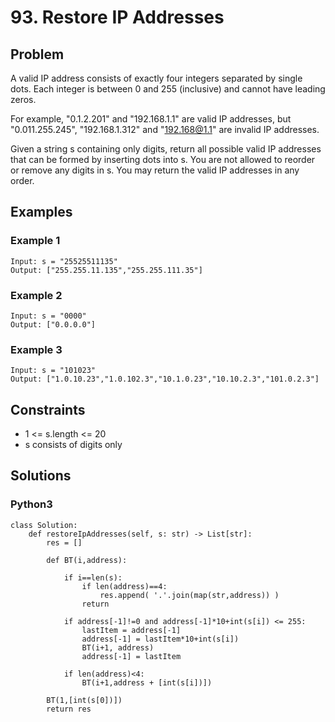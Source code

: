# 93. Restore IP Addresses

## Problem

A valid IP address consists of exactly four integers separated by single dots. Each integer is between 0 and 255 (inclusive) and cannot have leading zeros.

For example, "0.1.2.201" and "192.168.1.1" are valid IP addresses, but "0.011.255.245", "192.168.1.312" and "192.168@1.1" are invalid IP addresses.

Given a string s containing only digits, return all possible valid IP addresses that can be formed by inserting dots into s. You are not allowed to reorder or remove any digits in s. You may return the valid IP addresses in any order.

## Examples

### Example 1

```
Input: s = "25525511135"
Output: ["255.255.11.135","255.255.111.35"]
```

### Example 2

```
Input: s = "0000"
Output: ["0.0.0.0"]
```

### Example 3

```
Input: s = "101023"
Output: ["1.0.10.23","1.0.102.3","10.1.0.23","10.10.2.3","101.0.2.3"]
```

## Constraints

* 1 <= s.length <= 20
* s consists of digits only

## Solutions

### Python3

```
class Solution:
    def restoreIpAddresses(self, s: str) -> List[str]:
        res = []
        
        def BT(i,address):
            
            if i==len(s):
                if len(address)==4:
                    res.append( '.'.join(map(str,address)) )
                return
            
            if address[-1]!=0 and address[-1]*10+int(s[i]) <= 255:
                lastItem = address[-1]
                address[-1] = lastItem*10+int(s[i])
                BT(i+1, address)
                address[-1] = lastItem
            
            if len(address)<4:
                BT(i+1,address + [int(s[i])])
        
        BT(1,[int(s[0])])
        return res
```
